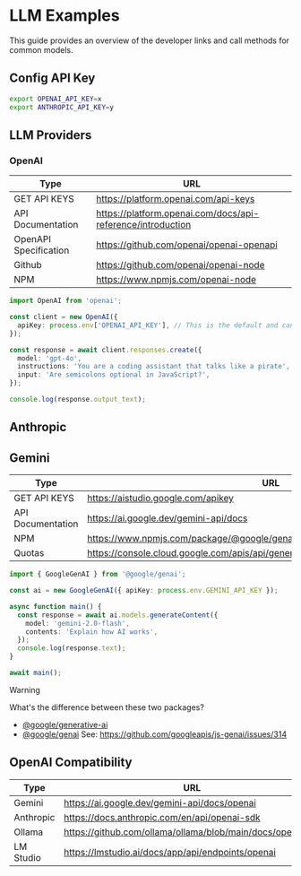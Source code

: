 # LLM Examples

This guide provides an overview of the developer links and call methods for common models.

## Config API Key

```bash
export OPENAI_API_KEY=x
export ANTHROPIC_API_KEY=y
```

## LLM Providers

### OpenAI

| Type                  | URL                                                         |
| --------------------- | ----------------------------------------------------------- |
| GET API KEYS          | https://platform.openai.com/api-keys                        |
| API Documentation     | https://platform.openai.com/docs/api-reference/introduction |
| OpenAPI Specification | https://github.com/openai/openai-openapi                    |
| Github                | https://github.com/openai/openai-node                       |
| NPM                   | https://www.npmjs.com/openai-node                           |

```ts
import OpenAI from 'openai';

const client = new OpenAI({
  apiKey: process.env['OPENAI_API_KEY'], // This is the default and can be omitted
});

const response = await client.responses.create({
  model: 'gpt-4o',
  instructions: 'You are a coding assistant that talks like a pirate',
  input: 'Are semicolons optional in JavaScript?',
});

console.log(response.output_text);
```

## Anthropic

## Gemini

| Type              | URL                                                                                |
| ----------------- | ---------------------------------------------------------------------------------- |
| GET API KEYS      | https://aistudio.google.com/apikey                                                 |
| API Documentation | https://ai.google.dev/gemini-api/docs                                              |
| NPM               | https://www.npmjs.com/package/@google/genai                                        |
| Quotas            | https://console.cloud.google.com/apis/api/generativelanguage.googleapis.com/quotas |

```ts
import { GoogleGenAI } from '@google/genai';

const ai = new GoogleGenAI({ apiKey: process.env.GEMINI_API_KEY });

async function main() {
  const response = await ai.models.generateContent({
    model: 'gemini-2.0-flash',
    contents: 'Explain how AI works',
  });
  console.log(response.text);
}

await main();
```

> [!WARNING]
> What's the difference between these two packages?
>
> - [@google/generative-ai](https://www.npmjs.com/package/@google/generative-ai)
> - [@google/genai](https://www.npmjs.com/package/@google/genai)
>   See: https://github.com/googleapis/js-genai/issues/314

## OpenAI Compatibility

| Type      | URL                                                       |
| --------- | --------------------------------------------------------- |
| Gemini    | https://ai.google.dev/gemini-api/docs/openai              |
| Anthropic | https://docs.anthropic.com/en/api/openai-sdk              |
| Ollama    | https://github.com/ollama/ollama/blob/main/docs/openai.md |
| LM Studio | https://lmstudio.ai/docs/app/api/endpoints/openai         |
